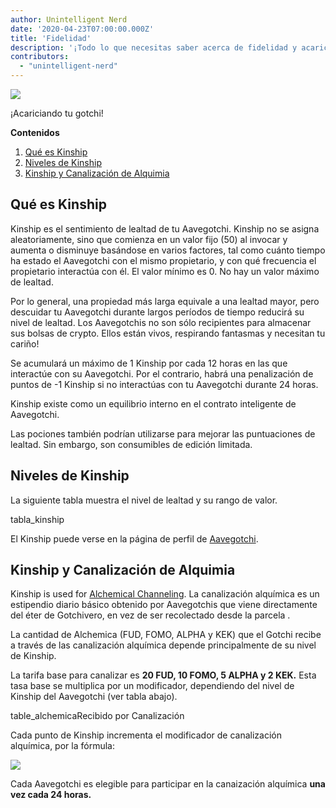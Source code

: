 ```yaml
---
author: Unintelligent Nerd
date: '2020-04-23T07:00:00.000Z'
title: 'Fidelidad'
description: '¡Todo lo que necesitas saber acerca de fidelidad y acariciar a tu Gotchi!'
contributors:
  - "unintelligent-nerd"
---
```


<div class="headerImageContainer">
<img class="headerImage" src="/kinship/petgotchi.gif">
<p class="headerImageText">¡Acariciando tu gotchi!</p>
</div>

<div class="contentsBox">

**Contenidos**

<ol>
<li><a href=#what-is-kinship>Qué es Kinship</a></li>
<li><a href=#kinship-levels>Niveles de Kinship</a></li>
<li><a href=#kinship-and-alchemical-channeling>Kinship y Canalización de Alquimia</a></li>
</ol>

</div>

## Qué es Kinship

Kinship es el sentimiento de lealtad de tu Aavegotchi. Kinship no se asigna aleatoriamente, sino que comienza en un valor fijo (50) al invocar y aumenta o disminuye basándose en varios factores, tal como cuánto tiempo ha estado el Aavegotchi con el mismo propietario, y con qué frecuencia el propietario interactúa con él. El valor mínimo es 0. No hay un valor máximo de lealtad.

Por lo general, una propiedad más larga equivale a una lealtad mayor, pero descuidar tu Aavegotchi durante largos períodos de tiempo reducirá su nivel de lealtad. Los Aavegotchis no son sólo recipientes para almacenar sus bolsas de crypto. Ellos están vivos, respirando fantasmas y necesitan tu cariño!

Se acumulará un máximo de 1 Kinship por cada 12 horas en las que interactúe con su Aavegotchi. Por el contrario, habrá una penalización de puntos de -1 Kinship si no interactúas con tu Aavegotchi durante 24 horas.

Kinship existe como un equilibrio interno en el contrato inteligente de Aavegotchi.

Las pociones también podrían utilizarse para mejorar las puntuaciones de lealtad. Sin embargo, son consumibles de edición limitada.

## Niveles de Kinship

La siguiente tabla muestra el nivel de lealtad y su rango de valor.

tabla_kinship

El Kinship puede verse en la página de perfil de [Aavegotchi](/aavegotchi-profile).

## Kinship y Canalización de Alquimia

Kinship is used for [Alchemical Channeling](/alchemical-channeling). La canalización alquímica es un estipendio diario básico obtenido por Aavegotchis que viene directamente del éter de Gotchivero, en vez de ser recolectado desde la parcela [](/gotchiverse).

La cantidad de Alchemica (FUD, FOMO, ALPHA y KEK) que el Gotchi recibe a través de las canalización alquímica depende principalmente de su nivel de Kinship.

La tarifa base para canalizar es **20 FUD, 10 FOMO, 5 ALPHA y 2 KEK.** Esta tasa base se multiplica por un modificador, dependiendo del nivel de Kinship del Aavegotchi (ver tabla abajo).

table_alchemicaRecibido por Canalización

Cada punto de Kinship incrementa el modificador de canalización alquímica, por la fórmula:

<img class="bodyImage" src="/kinship/alchemical-channeling-modifier.png" />

Cada Aavegotchi es elegible para participar en la canaización alquímica **una vez cada 24 horas.**


